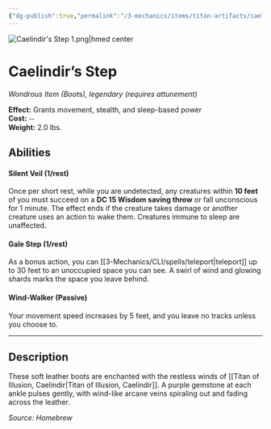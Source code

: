 ```yaml
---
{"dg-publish":true,"permalink":"/3-mechanics/items/titan-artifacts/caelindir-s-step/","tags":["item"]}
---
```


![Caelindir's Step 1.png|hmed center](/img/user/z_Assets/Caelindir's%20Step%201.png)
# Caelindir’s Step
_Wondrous Item (Boots), legendary (requires attunement)_

**Effect:** Grants movement, stealth, and sleep-based power  
**Cost:** ⏤  
**Weight:** 2.0 lbs.

## Abilities

#### Silent Veil (1/rest)
Once per short rest, while you are undetected, any creatures within **10 feet** of you must succeed on a **DC 15 Wisdom saving throw** or fall unconscious for 1 minute. The effect ends if the creature takes damage or another creature uses an action to wake them. Creatures immune to sleep are unaffected.
 
#### Gale Step (1/rest)  
As a bonus action, you can [[3-Mechanics/CLI/spells/teleport\|teleport]] up to 30 feet to an unoccupied space you can see. A swirl of wind and glowing shards marks the space you leave behind.

#### Wind-Walker (Passive)
Your movement speed increases by 5 feet, and you leave no tracks unless you choose to.

---

## Description
These soft leather boots are enchanted with the restless winds of [[Titan of Illusion, Caelindir\|Titan of Illusion, Caelindir]]. A purple gemstone at each ankle pulses gently, with wind-like arcane veins spiraling out and fading across the leather.

*Source: Homebrew*